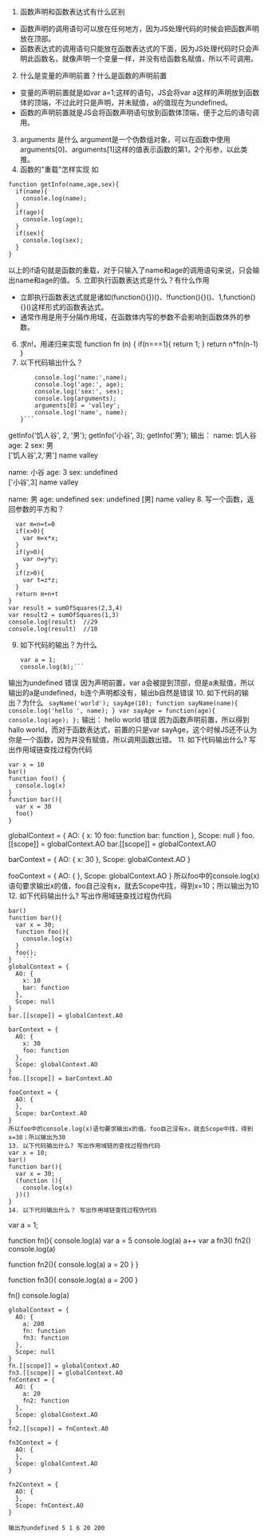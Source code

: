 1. 函数声明和函数表达式有什么区别
  - 函数声明的调用语句可以放在任何地方，因为JS处理代码的时候会把函数声明放在顶部。
  - 函数表达式的调用语句只能放在函数表达式的下面，因为JS处理代码时只会声明此函数名，就像声明一个变量一样，并没有给函数名赋值，所以不可调用。
2. 什么是变量的声明前置？什么是函数的声明前置
  - 变量的声明前置就是如var a=1;这样的语句，JS会将var a这样的声明放到函数体的顶端，不过此时只是声明，并未赋值，a的值现在为undefined。
  - 函数的声明前置就是JS会将函数声明语句放到函数体顶端，便于之后的语句调用。
3. arguments 是什么
argument是一个伪数组对象，可以在函数中使用arguments[0]、arguments[1]这样的值表示函数的第1，2个形参，以此类推。
4. 函数的"重载"怎样实现
如
```
function getInfo(name,age,sex){
  if(name){
    console.log(name);
  }
  if(age){
    console.log(age);
  }
  if(sex){
    console.log(sex);
  }
}
```
以上的if语句就是函数的重载，对于只输入了name和age的调用语句来说，只会输出name和age的值。
5. 立即执行函数表达式是什么？有什么作用
  - 立即执行函数表达式就是诸如(function(){})()、!function(){}()、1,function(){}()这样形式的函数表达式。
  - 通常作用是用于分隔作用域，在函数体内写的参数不会影响到函数体外的参数。
6. 求n!，用递归来实现
function fn (n) {
  if(n===1){
    return 1;
  }
  return n*fn(n-1)
}
7. 以下代码输出什么？
	```function getInfo(name, age, sex){
		console.log('name:',name);
		console.log('age:', age);
		console.log('sex:', sex);
		console.log(arguments);
		arguments[0] = 'valley';
		console.log('name', name);
	}```

  getInfo('饥人谷', 2, '男');
  getInfo('小谷', 3);
  getInfo('男');
输出：
  name: 饥人谷
  age: 2
  sex: 男  
  ['饥人谷',2,'男']
  name valley

  name: 小谷
  age: 3
  sex: undefined  
  ['小谷',3]
  name valley
  
  name: 男
  age: undefined
  sex: undefined
  [男]
  name valley
8. 写一个函数，返回参数的平方和？
   ```function sumOfSquares(x,y,z){
     var m=n=t=0
     if(x>0){
       var m=x*x;
     }
     if(y>0){
       var n=y*y;
     }
     if(z>0){
       var t=z*z;
     }
     return m+n+t
   }
   var result = sumOfSquares(2,3,4)
   var result2 = sumOfSquares(1,3)
   console.log(result)  //29
   console.log(result)  //10
```
9. 如下代码的输出？为什么
	```console.log(a);
	var a = 1;
	console.log(b);```
  输出为undefined 错误
  因为声明前置，var a会被提到顶部，但是a未赋值，所以输出的a是undefined，b连个声明都没有，输出b自然是错误
10. 如下代码的输出？为什么
	```
  sayName('world');
	sayAge(10);
	function sayName(name){
		console.log('hello ', name);
	}
	var sayAge = function(age){
		console.log(age);
	};```
  输出：
    hello world
    错误
  因为函数声明前置，所以得到hallo world，而对于函数表达式，前置的只是var sayAge，这个时候JS还不认为你是一个函数，因为并没有赋值，所以调用函数出错。
11. 如下代码输出什么? 写出作用域链查找过程伪代码
```
var x = 10
bar() 
function foo() {
  console.log(x)
}
function bar(){
  var x = 30
  foo()
}
```
globalContext = {
  AO: {
    x: 10
    foo: function
    bar: function
  },
  Scope: null
}
foo.[[scope]] = globalContext.AO
bar.[[scope]] = globalContext.AO

barContext = {
  AO: {
    x: 30
  },
  Scope: globalContext.AO
}

fooContext = {
  AO: {
  },
  Scope: globalContext.AO
}
所以foo中的console.log(x)语句要求输出x的值，foo自己没有x，就去Scope中找，得到x=10；所以输出为10
12. 如下代码输出什么? 写出作用域链查找过程伪代码
```var x = 10;
bar() 
function bar(){
  var x = 30;
  function foo(){
    console.log(x) 
  }
  foo();
}	```
globalContext = {
  AO: {
    x: 10
    bar: function
  },
  Scope: null
}
bar.[[scope]] = globalContext.AO

barContext = {
  AO: {
    x: 30
    foo: function
  },
  Scope: globalContext.AO
}
foo.[[scope]] = barContext.AO

fooContext = {
  AO: {
  },
  Scope: barContext.AO
}
所以foo中的console.log(x)语句要求输出x的值，foo自己没有x，就去Scope中找，得到x=30；所以输出为30
13. 以下代码输出什么? 写出作用域链的查找过程伪代码
var x = 10;
bar() 
function bar(){
  var x = 30;
  (function (){
    console.log(x)
  })()
}
14. 以下代码输出什么？ 写出作用域链查找过程伪代码
```
var a = 1;

function fn(){
  console.log(a)
  var a = 5
  console.log(a)
  a++
  var a
  fn3()
  fn2()
  console.log(a)

  function fn2(){
    console.log(a)
    a = 20
  }
}

function fn3(){
  console.log(a)
  a = 200
}

fn()
console.log(a)
```
globalContext = {
  AO: {
    a: 200
    fn: function
    fn3: function
  },
  Scope: null
}
fn.[[scope]] = globalContext.AO
fn3.[[scope]] = globalContext.AO
fnContext = {
  AO: {
    a: 20
    fn2: function
  },
  Scope: globalContext.AO
}
fn2.[[scope]] = fnContext.AO

fn3Context = {
  AO: {
  },
  Scope: globalContext.AO
}

fn2Context = {
  AO: {
  },
  Scope: fnContext.AO
}

输出为undefined 5 1 6 20 200
